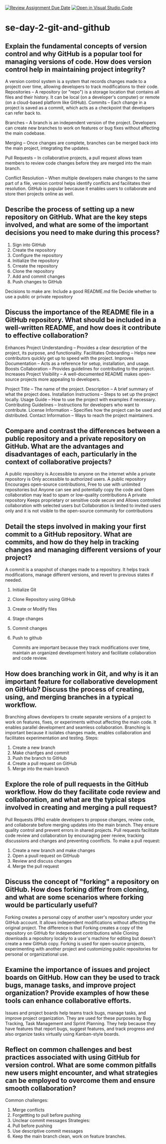 [![Review Assignment Due Date](https://classroom.github.com/assets/deadline-readme-button-22041afd0340ce965d47ae6ef1cefeee28c7c493a6346c4f15d667ab976d596c.svg)](https://classroom.github.com/a/8wgCKhpZ)
[![Open in Visual Studio Code](https://classroom.github.com/assets/open-in-vscode-2e0aaae1b6195c2367325f4f02e2d04e9abb55f0b24a779b69b11b9e10269abc.svg)](https://classroom.github.com/online_ide?assignment_repo_id=18423130&assignment_repo_type=AssignmentRepo)
# se-day-2-git-and-github
## Explain the fundamental concepts of version control and why GitHub is a popular tool for managing versions of code. How does version control help in maintaining project integrity?
A version control system is a system that records changes made to a projectt over time, allowing developers to track modifications to their code.
Repositories – A repository (or "repo") is a storage location that contains all files and their history. It can be local (on a developer's computer) or remote (on a cloud-based platform like GitHub).
Commits – Each change in a project is saved as a commit, which acts as a checkpoint that developers can refer back to.

Branches – A branch is an independent version of the project. Developers can create new branches to work on features or bug fixes without affecting the main codebase.

Merging – Once changes are complete, branches can be merged back into the main project, integrating the updates.

Pull Requests – In collaborative projects, a pull request allows team members to review code changes before they are merged into the main branch.

Conflict Resolution – When multiple developers make changes to the same part of a file, version control helps identify conflicts and facilitates their resolution.
GitHub is popular bevcause it enables users to collaborate and store theri projects online as well.

## Describe the process of setting up a new repository on GitHub. What are the key steps involved, and what are some of the important decisions you need to make during this process?
1. Sign into GitHub
2. Create the repository
3. Configure the repository
4. Initialize the repository
5. Crreate the repository
6. Clone the repository
7. Add and commit changes
8. Push changes to GitHub

Decisions to make are:
Include a good README.md file
Decide whether to use a public or private repository

## Discuss the importance of the README file in a GitHub repository. What should be included in a well-written README, and how does it contribute to effective collaboration?
Enhances Project Understanding – Provides a clear description of the project, its purpose, and functionality.
Facilitates Onboarding – Helps new contributors quickly get up to speed with the project.
Improves Documentation – Acts as a reference for setup, installation, and usage.
Boosts Collaboration – Provides guidelines for contributing to the project.
Increases Project Visibility – A well-documented README makes open-source projects more appealing to developers.

Project Title – The name of the project.
Description – A brief summary of what the project does.
Installation Instructions – Steps to set up the project locally.
Usage Guide – How to use the project with examples if necessary.
Contributing Guidelines – Instructions for developers who want to contribute.
License Information – Specifies how the project can be used and distributed.
Contact Information – Ways to reach the project maintainers.

## Compare and contrast the differences between a public repository and a private repository on GitHub. What are the advantages and disadvantages of each, particularly in the context of collaborative projects?
A public repository is Accessible to anyone on the internet while a private repository is Only accessible to authorized users.
A public repository Encourages open-source contributions, Free to use with unlimited repositories but Anyone can see and potentially copy the code and Open collaboration may lead to spam or low-quality contributions
A private repository Keeps proprietary or sensitive code secure and Allows controlled collaboration with selected users but Collaboration is limited to invited users only and it is not visible to the open-source community for contributions

## Detail the steps involved in making your first commit to a GitHub repository. What are commits, and how do they help in tracking changes and managing different versions of your project?
A commit is a snapshot of changes made to a repository. It helps track modifications, manage different versions, and revert to previous states if needed.
1. Initialize Git
2. Clone Repository using GitHub
3. Create or Modify files
4. Stage changes
5. Commit changes
6. Push to github

   Commits are important because they track modifications over time, maintain an organized development history and facilitate collaboration and code review.

## How does branching work in Git, and why is it an important feature for collaborative development on GitHub? Discuss the process of creating, using, and merging branches in a typical workflow.
Branching allows developers to create separate versions of a project to work on features, fixes, or experiments without affecting the main code. It enables parallel development and seamless collaboration.
Branching is important because it isolates changes made, enables collaboration and facilitates experimentation and testing.
Steps:
1. Create a new branch
2. Make chanfges and commit
3. Push the branch to GitHub
4. Create a pull request on GitHub
5. Merge into the main branch

## Explore the role of pull requests in the GitHub workflow. How do they facilitate code review and collaboration, and what are the typical steps involved in creating and merging a pull request?
Pull Requests (PRs) enable developers to propose changes, review code, and collaborate before merging updates into the main branch. They ensure quality control and prevent errors in shared projects.
Pull requests facilitate code review and collaboration by encouraging peer review, tracking discussions and changes and preventing coonflicts.
To make a pull request:
1. Create a new branch and make changes
2. Open a puull request on GitHuub
3. Review and discuss changes
4. Merge the pull request
   

## Discuss the concept of "forking" a repository on GitHub. How does forking differ from cloning, and what are some scenarios where forking would be particularly useful?
Forking creates a personal copy of another user's repository under your GitHub account. It allows independent modifications without affecting the original project.
The difference is that Forking creates a copy of the repository on GitHub for independent contributions while Cloning downloads a repository locally to a user's machine for editing but doesn't create a new GitHub copy.
Forking is used for open-source projects, experimenting with another project and customizing public repositories for personal or organizational use.

## Examine the importance of issues and project boards on GitHub. How can they be used to track bugs, manage tasks, and improve project organization? Provide examples of how these tools can enhance collaborative efforts.
Issues and project boards help teams track bugs, manage tasks, and improve project organization.
They are used for these purposes by Bug Tracking, Task Management and Sprint Planning.
They help because they have features that report bugs, suggest features, and track progress and also organize tasks virtually using Kanban-style boards.

## Reflect on common challenges and best practices associated with using GitHub for version control. What are some common pitfalls new users might encounter, and what strategies can be employed to overcome them and ensure smooth collaboration?
Common challenges:
1. Merge conflicts
2. Forgettting to pull before pushing
3. Unclear commit messages
Strategies:
1. Pull before pushing
2. Use descriptive commit messages
3. Keep the main branch clean, work on feature branches.

